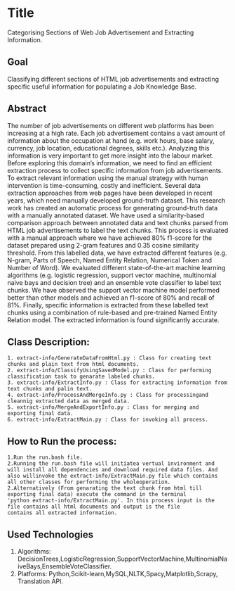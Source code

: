 # Title 
Categorising Sections of Web Job Advertisement and Extracting Information.
## Goal
Classifying different sections of HTML job advertisements and extracting specific useful information for populating a Job Knowledge Base.

## Abstract
The number of job advertisements on different web platforms has been increasing at a high rate. Each job advertisement contains a vast amount of information about the occupation at hand (e.g. work hours, base salary, currency, job location, educational degrees, skills etc.). Analyzing this information is very important to get more insight into the labour market. Before exploring this domain’s information, we need to find an efficient extraction process to collect specific information from job advertisements. To extract relevant information using the manual strategy with human intervention is time-consuming, costly and inefficient. Several data extraction approaches from web pages have been developed in recent years, which need manually developed ground-truth dataset.
This research work has created an automatic process for generating ground-truth data with a manually annotated dataset. We have used a similarity-based comparison approach between annotated data and text chunks parsed from HTML job advertisements to label the text chunks. This process is evaluated with a manual approach where we have achieved 80% f1-score for the dataset prepared using 2-gram features and 0.35 cosine similarity threshold. From this labelled data, we have extracted different features (e.g. N-gram, Parts of Speech, Named Entity Relation, Numerical Token and Number of Word). We evaluated different state-of-the-art machine learning algorithms (e.g. logistic regression, support vector machine, multinomial naive bays and decision tree) and an ensemble vote classifier to label text chunks. We have observed the support vector machine model performed better than other models and achieved an f1-score of 80% and recall of 81%. Finally, specific information is extracted from these labelled text chunks using a combination of rule-based and pre-trained Named Entity Relation model. The extracted information is found significantly accurate.

## Class Description:
    1. extract-info/GenerateDataFromHtml.py : Class for creating text chunks and plain text from html documents.
    2. extract-info/ClassifyUsingSavedModel.py : Class for performing classification task to genarate labeled chunks.
    3. extract-info/ExtractInfo.py : Class for extracting information from text chunks and palin text.
    4. extract-info/ProcessAndMergeInfo.py : Class for processingand cleannig extracted data as merged data.
    5. extract-info/MergeAndExportInfo.py : Class for merging and exporting final data.
    6. extract-info/ExtractMain.py : Class for invoking all process.

## How to Run the process:

    1.Run the run.bash file. 
    2.Running the run.bash file will initiatea vertual invironment and will install all dependencies and download required data files. And also willinvoke the extract-info/ExtractMain.py file which contains all other classes for performing the wholeoperation.
    2.Alternatively (From genarating the text chunk from html till exporting final data) execute the command in the terminal
    'python extract-info/ExtractMain.py'. In this process input is the file contains all html documents and output is the file 
    contains all extracted information.
    
## Used Technologies
1. Algorithms: DecisionTrees,LogisticRegression,SupportVectorMachine,MultinomialNaiveBays,EnsembleVoteClassifier.
2. Platforms: Python,Scikit-learn,MySQL,NLTK,Spacy,Matplotlib,Scrapy, Translation API.
